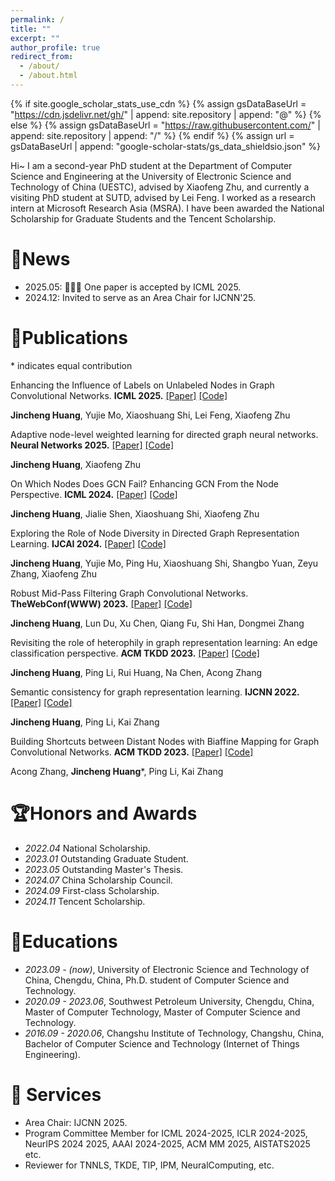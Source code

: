 ```yaml
---
permalink: /
title: ""
excerpt: ""
author_profile: true
redirect_from: 
  - /about/
  - /about.html
---
```


{% if site.google_scholar_stats_use_cdn %}
{% assign gsDataBaseUrl = "https://cdn.jsdelivr.net/gh/" | append: site.repository | append: "@" %}
{% else %}
{% assign gsDataBaseUrl = "https://raw.githubusercontent.com/" | append: site.repository | append: "/" %}
{% endif %}
{% assign url = gsDataBaseUrl | append: "google-scholar-stats/gs_data_shieldsio.json" %}

<span class='anchor' id='about-me'></span>

Hi~ I am a second-year PhD student at the Department of Computer Science and Engineering at the University of Electronic Science and Technology of China (UESTC), advised by Xiaofeng Zhu, and currently a visiting PhD student at SUTD, advised by Lei Feng. I worked as a research intern at Microsoft Research Asia (MSRA). I have been awarded the National Scholarship for Graduate Students and the Tencent Scholarship.

# 🤗News

- 2025.05: 🎉🎉🎉 One paper is accepted by ICML 2025.
- 2024.12: Invited to serve as an Area Chair for IJCNN'25.


# 📖Publications

\* indicates equal contribution

Enhancing the Influence of Labels on Unlabeled Nodes in Graph Convolutional Networks. **ICML 2025.** [[Paper]]() [[Code]]()

**Jincheng Huang**, Yujie Mo, Xiaoshuang Shi, Lei Feng, Xiaofeng Zhu

Adaptive node-level weighted learning for directed graph neural networks. **Neural Networks 2025.** [[Paper]](https://www.sciencedirect.com/science/article/abs/pii/S0893608025002722) [[Code]]()

**Jincheng Huang**, Xiaofeng Zhu

On Which Nodes Does GCN Fail? Enhancing GCN From the Node Perspective. **ICML 2024.** [[Paper]](https://openreview.net/pdf?id=dcwUGaK9sQ) [[Code]](https://github.com/huangJC0429/DaGCN)

**Jincheng Huang**, Jialie Shen, Xiaoshuang Shi, Xiaofeng Zhu

Exploring the Role of Node Diversity in Directed Graph Representation Learning. **IJCAI 2024.** [[Paper]](https://www.ijcai.org/proceedings/2024/0229.pdf) [[Code]](https://github.com/huangJC0429/NDDGNN)

**Jincheng Huang**, Yujie Mo, Ping Hu, Xiaoshuang Shi, Shangbo Yuan, Zeyu Zhang, Xiaofeng Zhu

Robust Mid-Pass Filtering Graph Convolutional Networks. **TheWebConf(WWW) 2023.** [[Paper]](https://dl.acm.org/doi/abs/10.1145/3543507.3583335) [[Code]](https://github.com/huangJC0429/Mid-GCN)

**Jincheng Huang**, Lun Du, Xu Chen, Qiang Fu, Shi Han, Dongmei Zhang

Revisiting the role of heterophily in graph representation learning: An edge classification perspective. **ACM TKDD 2023.** [[Paper]](https://dl.acm.org/doi/abs/10.1145/3603378) [[Code]]()

**Jincheng Huang**, Ping Li, Rui Huang, Na Chen, Acong Zhang

Semantic consistency for graph representation learning. **IJCNN 2022.** [[Paper]]([https://dl.acm.org/doi/abs/10.1145/3603378](https://ieeexplore.ieee.org/abstract/document/9892167/)) [[Code]]()

**Jincheng Huang**, Ping Li, Kai Zhang

Building Shortcuts between Distant Nodes with Biaffine Mapping for Graph Convolutional Networks. **ACM TKDD 2023.** [[Paper]](https://dl.acm.org/doi/abs/10.1145/3650113) [[Code]]()

Acong Zhang, **Jincheng Huang**\*, Ping Li, Kai Zhang



# 🏆Honors and Awards

- *2022.04* National Scholarship.
- *2023.01* Outstanding Graduate Student.
- *2023.05* Outstanding Master's Thesis.
- *2024.07* China Scholarship Council.
- *2024.09* First-class Scholarship.
- *2024.11* Tencent Scholarship.



# 🏫Educations

- *2023.09 - (now)*, University of Electronic Science and Technology of China, Chengdu, China, Ph.D. student of Computer Science and Technology.
- *2020.09 - 2023.06*, Southwest Petroleum University, Chengdu, China, Master of Computer Technology, Master of Computer Science and Technology. 
- *2016.09 - 2020.06*, Changshu Institute of Technology, Changshu, China, Bachelor of Computer Science and Technology (Internet of Things Engineering). 

# 💬 Services

- Area Chair: IJCNN 2025.
- Program Committee Member for ICML 2024-2025, ICLR 2024-2025, NeurIPS 2024 2025, AAAI 2024-2025, ACM MM 2025, AISTATS2025 etc. 
- Reviewer for TNNLS, TKDE, TIP, IPM, NeuralComputing, etc.
